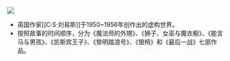![](bfc34c3d8268a0519d84294993d8ff4.jpg)
- 英国作家[[C·S·刘易斯]]于1950~1956年创作出的虚构世界。
- 按照故事的时间顺序，分为《魔法师的外甥》、《狮子、女巫与魔衣橱》、《能言马与男孩》、《凯斯宾王子》、《黎明踏浪号》、《银椅》和《最后一战》七部作品。